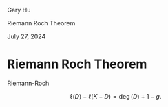 <link href="../whirlwind.css" rel="stylesheet">

<whirlheader>
    <p>Gary Hu</p>
    <p>Riemann Roch Theorem</p>
    <p>July 27, 2024</p>
</whirlheader>

# Riemann Roch Theorem

<theorem>
<src>Riemann-Roch</src>

$$
\ell(D)-\ell(K-D)=\deg(D)+1-g.
$$

</theorem>